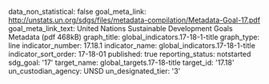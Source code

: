 data_non_statistical: false
goal_meta_link: http://unstats.un.org/sdgs/files/metadata-compilation/Metadata-Goal-17.pdf
goal_meta_link_text: United Nations Sustainable Development Goals Metadata (pdf 468kB)
graph_title: global_indicators.17-18-1-title
graph_type: line
indicator_number: 17.18.1
indicator_name: global_indicators.17-18-1-title
indicator_sort_order: 17-18-01
published: true
reporting_status: notstarted
sdg_goal: '17'
target_name: global_targets.17-18-title
target_id: '17.18'
un_custodian_agency: UNSD
un_designated_tier: '3'
